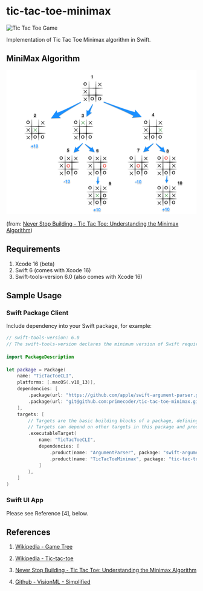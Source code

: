 # tic-tac-toe-minimax

![Tic Tac Toe Game](docs/res/visionml-tictactoe.gif)

Implementation of Tic Tac Toe Minimax algorithm in Swift.


## MiniMax Algorithm

![Full Minimax Move Tree](docs/res/full-minimax-move-tree.png)

(from: [Never Stop Building - Tic Tac Toe: Understanding the Minimax Algorithm](https://www.neverstopbuilding.com/blog/minimax))


## Requirements

1. Xcode 16 (beta)
2. Swift 6 (comes with Xcode 16)
3. Swift-tools-version 6.0 (also comes with Xcode 16)

## Sample Usage

### Swift Package Client

Include dependency into your Swift package, for example:

```swift
// swift-tools-version: 6.0
// The swift-tools-version declares the minimum version of Swift required to build this package.

import PackageDescription

let package = Package(
    name: "TicTacToeCLI",
    platforms: [.macOS(.v10_13)],
    dependencies: [
        .package(url: "https://github.com/apple/swift-argument-parser.git", from: "1.2.0"),
        .package(url: "git@github.com:primecoder/tic-tac-toe-minimax.git", branch: "main")
    ],
    targets: [
        // Targets are the basic building blocks of a package, defining a module or a test suite.
        // Targets can depend on other targets in this package and products from dependencies.
        .executableTarget(
            name: "TicTacToeCLI",
            dependencies: [
                .product(name: "ArgumentParser", package: "swift-argument-parser"),
                .product(name: "TicTacToeMinimax", package: "tic-tac-toe-minimax")
            ]
        ),
    ]
)

```

### Swift UI App

Please see Reference [4], below.


## References

1. [Wikipedia - Game Tree](https://en.wikipedia.org/wiki/Game_tree)

2. [Wikipedia - Tic-tac-toe](https://en.wikipedia.org/wiki/Tic-tac-toe)

3. [Never Stop Building - Tic Tac Toe: Understanding the Minimax Algorithm](https://www.neverstopbuilding.com/blog/minimax)

4. [Github - VisionML - Simplified](https://github.com/primecoder/VisionML-Simplified)
